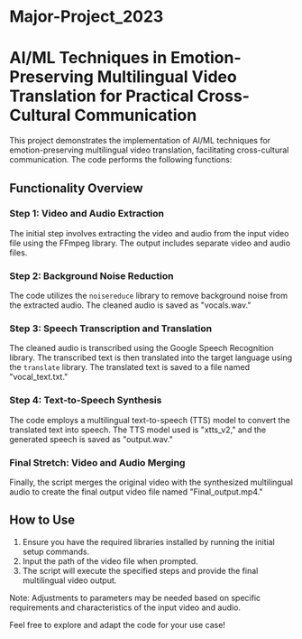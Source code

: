 # Major-Project_2023

# AI/ML Techniques in Emotion-Preserving Multilingual Video Translation for Practical Cross-Cultural Communication

This project demonstrates the implementation of AI/ML techniques for emotion-preserving multilingual video translation, facilitating cross-cultural communication. The code performs the following functions:

## Functionality Overview

### Step 1: Video and Audio Extraction

The initial step involves extracting the video and audio from the input video file using the FFmpeg library. The output includes separate video and audio files.

### Step 2: Background Noise Reduction

The code utilizes the `noisereduce` library to remove background noise from the extracted audio. The cleaned audio is saved as "vocals.wav."

### Step 3: Speech Transcription and Translation

The cleaned audio is transcribed using the Google Speech Recognition library. The transcribed text is then translated into the target language using the `translate` library. The translated text is saved to a file named "vocal_text.txt."

### Step 4: Text-to-Speech Synthesis

The code employs a multilingual text-to-speech (TTS) model to convert the translated text into speech. The TTS model used is "xtts_v2," and the generated speech is saved as "output.wav."

### Final Stretch: Video and Audio Merging

Finally, the script merges the original video with the synthesized multilingual audio to create the final output video file named "Final_output.mp4."

## How to Use

1. Ensure you have the required libraries installed by running the initial setup commands.
2. Input the path of the video file when prompted.
3. The script will execute the specified steps and provide the final multilingual video output.

Note: Adjustments to parameters may be needed based on specific requirements and characteristics of the input video and audio.

Feel free to explore and adapt the code for your use case!
